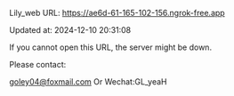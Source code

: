 Lily_web URL: https://ae6d-61-165-102-156.ngrok-free.app

Updated at: 2024-12-10 20:31:08

If you cannot open this URL, the server might be down.

Please contact: 

goley04@foxmail.com Or Wechat:GL_yeaH